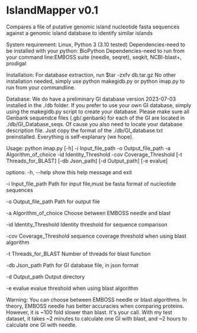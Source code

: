 # IslandMapper v0.1
Compares a file of putative genomic island nucleotide fasta sequences against a genomic island database to identify similar islands

System requirement: Linux, Python 3 (3.10 tested)
Dependencies-need to be installed with your python: BioPython
Dependencies-need to run from your command line:EMBOSS suite (needle, seqret), seqkit, NCBI-blast+, prodigal

Installation:
For database extraction, run $tar -zxfv db.tar.gz
No other installation needed, simply use python makegidb.py or python imap.py to run from your commandline.

Database:
We do have a preliminary GI database version 2023-07-03 installed in the ./db folder. If you prefer to use your own GI database, simply using the makegidb.py script to create your database. Please make sure all Genbank sequendce files (.gb/.genbank) for each of the GI are located in ./db/GI_Database_seqs. Of cause you also need to locate your database description file. Just copy the format of the ./db/GI_database.txt preinstalled. Everything is self-explanary (we hope).

Usage:
python imap.py [-h] -i Input_file_path -o Output_file_path -a Algorithm_of_choice -id Identity_Threshold -cov Coverage_Threshold [-t Threads_for_BLAST] [-db Json_path] [-d Output_path]
               [-e evalue]

options:
  -h, --help            show this help message and exit
  
  -i Input_file_path    Path for input file,must be fasta format of nucleotide sequences
  
  -o Output_file_path   Path for output file
  
  -a Algorithm_of_choice
                        Choose between EMBOSS needle and blast
                        
  -id Identity_Threshold
                        Identity threshold for sequence comparison
                        
  -cov Coverage_Threshold
                        sequence coverage threshold when using blast algorithm
                        
  -t Threads_for_BLAST  Number of threads for blast function
  
  -db Json_path         Path for GI database file, in json format
  
  -d Output_path        Output directory
  
  -e evalue             evalue threshold when using blast algorithm
  

Warning:
You can choose between EMBOSS needle or blast algorithms. In theory, EMBOSS needle has better accuracies when comparing proteins. However, it is ~100 fold slower than blast. It's your call. With my test dataset, it takes ~2 minutes to calculate one GI with blast, and ~2 hours to calculate one GI with needle.


